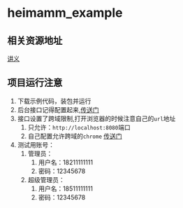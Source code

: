 # heimamm_example

## 相关资源地址

[讲义](https://www.yuque.com/prqozm/roh46t)



## 项目运行注意

1. 下载示例代码，装包并运行
2. 后台接口记得配置起来,[传送门](https://www.yuque.com/prqozm/roh46t/dmadc4)
3. 接口设置了跨域限制,打开浏览器的时候注意自己的`url`地址
   1. 只允许：`http://localhost:8080`端口
   2. 自己配置允许跨域的`chrome` [传送门](https://www.cnblogs.com/linsx/p/9777954.html)
4. 测试用账号：
   1. 管理员：
      1. 用户名：18211111111
      2. 密码：12345678
   2. 超级管理员：
      1. 用户名：18511111111
      2. 密码：12345678